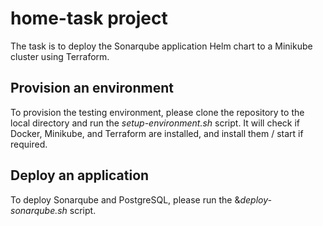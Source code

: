 # home-task project
The task is to deploy the Sonarqube application Helm chart to a Minikube cluster using Terraform.

## Provision an environment
To provision the testing environment, please clone the repository to the local directory and run the *setup-environment.sh* script. It will check if Docker, Minikube, and Terraform are installed, and install them / start if required.

## Deploy an application
To deploy Sonarqube and PostgreSQL, please run the &*deploy-sonarqube.sh* script.